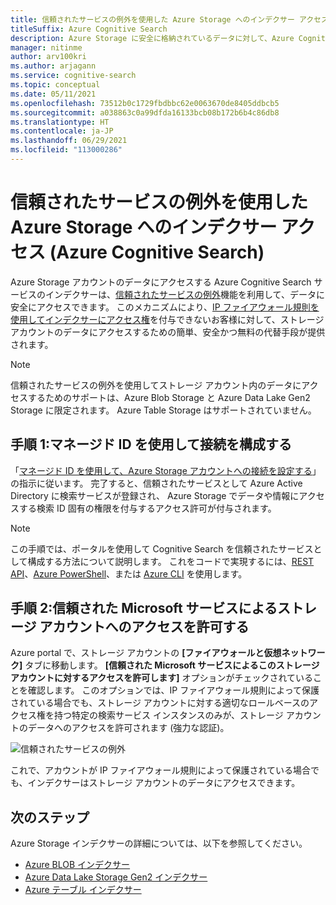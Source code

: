 ```yaml
---
title: 信頼されたサービスの例外を使用した Azure Storage へのインデクサー アクセス
titleSuffix: Azure Cognitive Search
description: Azure Storage に安全に格納されているデータに対して、Azure Cognitive Search のインデクサーによるデータ アクセスを有効にします。
manager: nitinme
author: arv100kri
ms.author: arjagann
ms.service: cognitive-search
ms.topic: conceptual
ms.date: 05/11/2021
ms.openlocfilehash: 73512b0c1729fbdbbc62e0063670de8405ddbcb5
ms.sourcegitcommit: a038863c0a99dfda16133bcb08b172b6b4c86db8
ms.translationtype: HT
ms.contentlocale: ja-JP
ms.lasthandoff: 06/29/2021
ms.locfileid: "113000286"
---
```

# <a name="indexer-access-to-azure-storage-using-the-trusted-service-exception-azure-cognitive-search"></a>信頼されたサービスの例外を使用した Azure Storage へのインデクサー アクセス (Azure Cognitive Search)

Azure Storage アカウントのデータにアクセスする Azure Cognitive Search サービスのインデクサーは、[信頼されたサービスの例外](../storage/common/storage-network-security.md#exceptions)機能を利用して、データに安全にアクセスできます。 このメカニズムにより、[IP ファイアウォール規則を使用してインデクサーにアクセス権](search-indexer-howto-access-ip-restricted.md)を付与できないお客様に対して、ストレージ アカウントのデータにアクセスするための簡単、安全かつ無料の代替手段が提供されます。

> [!NOTE]
> 信頼されたサービスの例外を使用してストレージ アカウント内のデータにアクセスするためのサポートは、Azure Blob Storage と Azure Data Lake Gen2 Storage に限定されます。 Azure Table Storage はサポートされていません。

## <a name="step-1-configure-a-connection-using-a-managed-identity"></a>手順 1:マネージド ID を使用して接続を構成する

「[マネージド ID を使用して、Azure Storage アカウントへの接続を設定する](search-howto-managed-identities-storage.md)」の指示に従います。 完了すると、信頼されたサービスとして Azure Active Directory に検索サービスが登録され、 Azure Storage でデータや情報にアクセスする検索 ID 固有の権限を付与するアクセス許可が付与されます。

> [!NOTE]
> この手順では、ポータルを使用して Cognitive Search を信頼されたサービスとして構成する方法について説明します。 これをコードで実現するには、[REST API](/rest/api/searchmanagement/2021-04-01-preview/services/create-or-update)、[Azure PowerShell](search-manage-powershell.md#create-a-service-with-a-system-assigned-managed-identity)、または [Azure CLI](search-manage-azure-cli.md#create-a-service-with-a-system-assigned-managed-identity) を使用します。

## <a name="step-2-allow-trusted-microsoft-services-to-access-the-storage-account"></a>手順 2:信頼された Microsoft サービスによるストレージ アカウントへのアクセスを許可する

Azure portal で、ストレージ アカウントの **[ファイアウォールと仮想ネットワーク]** タブに移動します。 **[信頼された Microsoft サービスによるこのストレージ アカウントに対するアクセスを許可します]** オプションがチェックされていることを確認します。 このオプションでは、IP ファイアウォール規則によって保護されている場合でも、ストレージ アカウントに対する適切なロールベースのアクセス権を持つ特定の検索サービス インスタンスのみが、ストレージ アカウントのデータへのアクセスを許可されます (強力な認証)。

![信頼されたサービスの例外](media\search-indexer-howto-secure-access\exception.png "信頼されたサービスの例外")

これで、アカウントが IP ファイアウォール規則によって保護されている場合でも、インデクサーはストレージ アカウントのデータにアクセスできます。

## <a name="next-steps"></a>次のステップ

Azure Storage インデクサーの詳細については、以下を参照してください。

- [Azure BLOB インデクサー](search-howto-indexing-azure-blob-storage.md)
- [Azure Data Lake Storage Gen2 インデクサー](search-howto-index-azure-data-lake-storage.md)
- [Azure テーブル インデクサー](search-howto-indexing-azure-tables.md)
